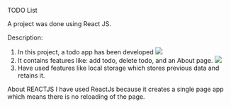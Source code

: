 TODO List 

A project was done using React JS.

Description:
1. In this project, a todo app has been developed
![](Screenshots%20(228).png)
2. It contains features like: add todo, delete todo, and an About page.
![](Screenshots%20(229).png)
3. Have used features like local storage which stores previous data and retains it. 

About REACTJS
 I have used ReactJs because it creates a single page app which means there is no reloading of the page.
